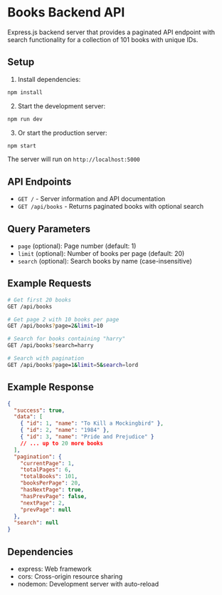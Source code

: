# Books Backend API

Express.js backend server that provides a paginated API endpoint with search functionality for a collection of 101 books with unique IDs.

## Setup

1. Install dependencies:

```bash
npm install
```

2. Start the development server:

```bash
npm run dev
```

3. Or start the production server:

```bash
npm start
```

The server will run on `http://localhost:5000`

## API Endpoints

- `GET /` - Server information and API documentation
- `GET /api/books` - Returns paginated books with optional search

## Query Parameters

- `page` (optional): Page number (default: 1)
- `limit` (optional): Number of books per page (default: 20)
- `search` (optional): Search books by name (case-insensitive)

## Example Requests

```bash
# Get first 20 books
GET /api/books

# Get page 2 with 10 books per page
GET /api/books?page=2&limit=10

# Search for books containing "harry"
GET /api/books?search=harry

# Search with pagination
GET /api/books?page=1&limit=5&search=lord
```

## Example Response

```json
{
  "success": true,
  "data": [
    { "id": 1, "name": "To Kill a Mockingbird" },
    { "id": 2, "name": "1984" },
    { "id": 3, "name": "Pride and Prejudice" }
    // ... up to 20 more books
  ],
  "pagination": {
    "currentPage": 1,
    "totalPages": 6,
    "totalBooks": 101,
    "booksPerPage": 20,
    "hasNextPage": true,
    "hasPrevPage": false,
    "nextPage": 2,
    "prevPage": null
  },
  "search": null
}
```

## Dependencies

- express: Web framework
- cors: Cross-origin resource sharing
- nodemon: Development server with auto-reload
